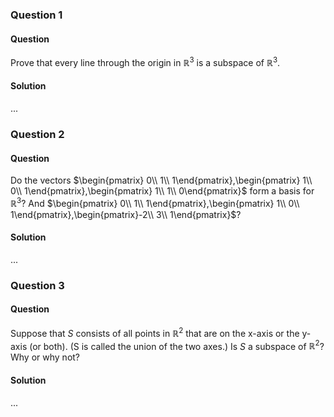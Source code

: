 ### Question 1

#### Question

Prove that every line through the origin in $\mathbb{R}^3$ is a subspace of $\mathbb{R}^3$.

#### Solution

...

### Question 2

#### Question

Do the vectors $\begin{pmatrix} 0\\ 1\\ 1\end{pmatrix},\begin{pmatrix} 1\\ 0\\ 1\end{pmatrix},\begin{pmatrix} 1\\ 1\\ 0\end{pmatrix}$ form a basis for $\mathbb{R}^3$? And $\begin{pmatrix} 0\\ 1\\ 1\end{pmatrix},\begin{pmatrix} 1\\ 0\\ 1\end{pmatrix},\begin{pmatrix}-2\\ 3\\ 1\end{pmatrix}$?

#### Solution

...

### Question 3

#### Question

Suppose that $S$ consists of all points in $\mathbb{R}^2$ that are on the x-axis or the y-axis (or both). (S is called the union of the two axes.) Is $S$ a subspace of $\mathbb{R}^2$? Why or why not?

#### Solution

...